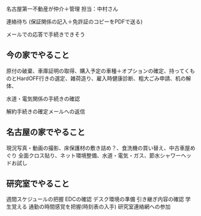 
名古屋第一不動産が仲介＋管理
担当：中村さん

連絡待ち
(保証関係の記入＋免許証のコピーをPDFで送る)

メールでの応答で手続きできそう


## 今の家でやること

原付の破棄、車庫証明の取得、購入予定の車種＋オプションの確定、持ってくものとHardOFF行きの選定、雑荷造り、雇入時健康診断、粗大ごみ申請、机の解体、

水道・電気関係の手続きの確認

解約手続きの確定メールへの返信


## 名古屋の家でやること
現況写真・動画の撮影、床保護材の敷き詰め？、食洗機の買い替え、中古車屋めぐり
全面クロス貼り、ネット環境整備、水道・電気・ガス、節水シャワーヘッドお試し


## 研究室でやること
週間スケジュールの把握
EDCの確認
デスク環境の準備
引き継ぎ内容の確認
学生覚える
通勤の時間感覚を把握(時刻表の入手)
研究室連絡網への参加

